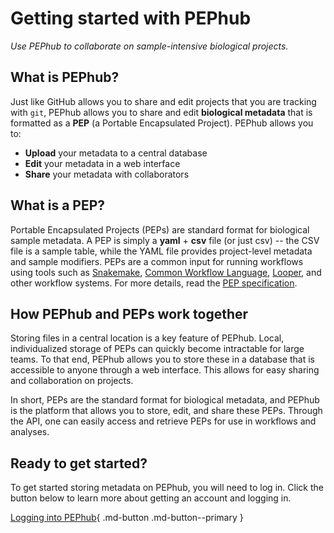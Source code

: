 # Getting started with PEPhub
*Use PEPhub to collaborate on sample-intensive biological projects.*
## What is PEPhub?
Just like GitHub allows you to share and edit projects that you are tracking with `git`, PEPhub allows you to share and edit **biological metadata** that is formatted as a **PEP** (a Portable Encapsulated Project). PEPhub allows you to:

- **Upload** your metadata to a central database
- **Edit** your metadata in a web interface
- **Share** your metadata with collaborators

## What is a PEP?
Portable Encapsulated Projects (PEPs) are standard format for biological sample metadata.  A PEP is simply a **yaml** + **csv** file (or just csv) -- the CSV file is a sample table, while the YAML file provides project-level metadata and sample modifiers. PEPs are a common input for running workflows using tools such as [Snakemake](https://snakemake.readthedocs.io/en/stable/), [Common Workflow Language](https://www.commonwl.org/), [Looper](http://pep.databio.org/looper), and other workflow systems. For more details, read the [PEP specification](http://pep.databio.org/spec/simple-example).

## How PEPhub and PEPs work together
Storing files in a central location is a key feature of PEPhub. Local, individualized storage of PEPs can quickly become intractable for large teams. To that end, PEPhub allows you to store these in a database that is accessible to anyone through a web interface. This allows for easy sharing and collaboration on projects.

In short, PEPs are the standard format for biological metadata, and PEPhub is the platform that allows you to store, edit, and share these PEPs. Through the API, one can easily access and retrieve PEPs for use in workflows and analyses.

## Ready to get started?
To get started storing metadata on PEPhub, you will need to log in. Click the button below to learn more about getting an account and logging in.

[Logging into PEPhub](/pephub/user/accounts){ .md-button .md-button--primary }